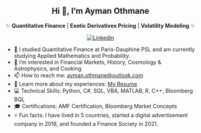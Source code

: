 <div align="center">

## Hi 👋, I’m Ayman Othmane

✨ **Quantitative Finance** | **Exotic Derivatives Pricing** | **Volatility Modeling** ✨

[![LinkedIn](https://img.shields.io/badge/Ayman_Othmane-blue?style=flat&logo=linkedin)](https://www.linkedin.com/in/ayman-othmane/)

</div>

- 🌱 I studied Quantitative Finance at Paris-Dauphine PSL and am currently studying Applied Mathematics and Probability.
- 👀 I’m interested in Financial Markets, History, Cosmology & Astrophysics, and Cooking.
- 📫 How to reach me: ayman.othmane@outlook.com
- 📄 Learn more about my experiences: [My Resume](https://github.com/user-attachments/files/17235527/Resume.Ayman.Othmane.pdf)
- 💻 Technical Skills: Python, C#, SQL, VBA, MATLAB, R, C++, Bloomberg BQL
- 🎓 Certifications: AMF Certification, Bloomberg Market Concepts
- ⚡ Fun facts: I have lived in 5 countries, started a digital advertisement company in 2018, and founded a Finance Society in 2021.

<!---
AymanOthmane/AymanOthmane is a ✨ special ✨ repository because its `README.md` (this file) appears on your GitHub profile.
You can click the Preview link to take a look at your changes.
--->
